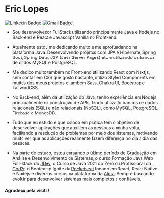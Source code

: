 # Eric Lopes

[![Linkedin Badge](https://img.shields.io/badge/-Eric%20Lopes-2f8609?style=flat-square&logo=LinkedIn&logoColor=white&link=https://www.linkedin.com/in/eric-oliveira-lopes/)](https://www.linkedin.com/in/eric-oliveira-lopes/)
[![Gmail Badge](https://img.shields.io/badge/-lopes.eric051@gmail.com-2f8609?style=flat-square&logo=Gmail&logoColor=white&link=mailto:lopes.eric051@gmail.com)](lopes.eric051@gmail.com)
 
- Sou desenvolvedor FullStack utilizando principalmente Java e Nodejs no Back-end e React e Javascript Vanilla no Front-end. 

- Atualmente estou me dedicando muito e me aprofundando na plataforma Java. Desenvolvendo projetos com JPA e Hibernate, Spring Boot, Spring Data, JSP (Java Server Pages) etc e utilizando os bancos de dados MySQL e PostgreSQL.

- Me dedico muito também no Front-end utilizando React com Nextjs, sem contar em CSS que gosto bastante, utilizo Styled Components em muitos dos meus projetos e também Sass, Chakra UI, Bootstrap e TailwindCSS. 

- No Back-end, além da utilização do Java, tenho experiência em Nodejs principalmente na construção de APIs, tendo utilizado bancos de dados relacionais (SQL) e não relacionais (NoSQL), como MySQL, PostgreSQL, Firebase e MongoDB. 

- Tudo que eu estudo e que coloco em prática tem o objetivo de desenvolver aplicações que auxiliem as pessoas a minha volta, facilitando a resolução de problemas por meio dos sistemas, motivando muito ver que as aplicações realmente fazem diferença no dia a dia das pessoas.

- Na parte de estudo, estou cursando o último período de Graduação em Análise e Desenvolvimento de Sistemas, o curso Formação Java Web Full-Stack do [JDev](https://www.jdevtreinamento.com.br/formacao-java-web-profissional), o Curso de Java 2021 do Zero ou Profissional da [Cod3r](https://www.cod3r.com.br/), o Bootcamp Ignite da [Rocketseat](https://rocketseat.com.br/) focado em React, React Native e Nodejs e diversos cursos na plataforma da [Alura](https://www.alura.com.br/). Sempre buscando evoluir para desenvolver sistemas mais completos e confiáveis.

#### Agradeço pela visita! 
